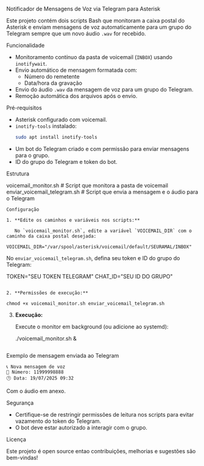 Notificador de Mensagens de Voz via Telegram para Asterisk

Este projeto contém dois scripts Bash que monitoram a caixa postal do Asterisk e enviam mensagens de voz automaticamente para um grupo do Telegram sempre que um novo áudio `.wav` for recebido.

Funcionalidade

- Monitoramento contínuo da pasta de voicemail (`INBOX`) usando `inotifywait`.
- Envio automático de mensagem formatada com:
  - Número do remetente
  - Data/hora da gravação
- Envio do áudio `.wav` da mensagem de voz para um grupo do Telegram.
- Remoção automática dos arquivos após o envio.

Pré-requisitos

- Asterisk configurado com voicemail.
- `inotify-tools` instalado:
  ```bash
  sudo apt install inotify-tools
  ```
- Um bot do Telegram criado e com permissão para enviar mensagens para o grupo.
- ID do grupo do Telegram e token do bot.

Estrutura

voicemail_monitor.sh           # Script que monitora a pasta de voicemail
enviar_voicemail_telegram.sh  # Script que envia a mensagem e o áudio para o Telegram
```
Configuração

1. **Edite os caminhos e variáveis nos scripts:**

   No `voicemail_monitor.sh`, edite a variável `VOICEMAIL_DIR` com o caminho da caixa postal desejada:
   VOICEMAIL_DIR="/var/spool/asterisk/voicemail/default/SEURAMAL/INBOX"
   ```

   No `enviar_voicemail_telegram.sh`, defina seu token e ID do grupo do Telegram:
   
   TOKEN="SEU TOKEN TELEGRAM"
   CHAT_ID="SEU ID DO GRUPO"
   ```

2. **Permissões de execução:**

   chmod +x voicemail_monitor.sh enviar_voicemail_telegram.sh
   ```

3. **Execução:**

   Execute o monitor em background (ou adicione ao systemd):

   ./voicemail_monitor.sh &
   ```

Exemplo de mensagem enviada ao Telegram

```
📞 Nova mensagem de voz  
👤 Número: 11999998888  
🕒 Data: 19/07/2025 09:32
```

Com o áudio em anexo.

Segurança

- Certifique-se de restringir permissões de leitura nos scripts para evitar vazamento do token do Telegram.
- O bot deve estar autorizado a interagir com o grupo.

Licença

Este projeto é open source entao contribuições, melhorias e sugestões são bem-vindas!

